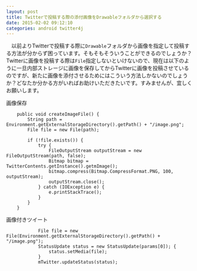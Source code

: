 ```yaml
---
layout: post
title: Twitterで投稿する際の添付画像をDrawableフォルダから選択する
date: 2015-02-02 09:12:10
categories: android twitter4j
---
```

<p>　以前よりTwitterで投稿する際に<code>Drawable</code>フォルダから画像を指定して投稿する方法が分からず困っています。そもそもそういうことができるのでしょうか？<br>
Twitterに画像を投稿する際は<code>File</code>指定しないといけないので、現在は以下のように一旦内部ストレージに画像を保存してからTwitterに画像を投稿させているのですが、新たに画像を添付させるためにはこういう方法しかないのでしょうか？どなたか分かる方がいればお助けいただきたいです。すみませんが、宜しくお願いします。</p>

<p>画像保存</p>

```
    public void createImageFile() {
        String path = Environment.getExternalStorageDirectory().getPath() + "/image.png";
        File file = new File(path);

        if (!file.exists()) {
            try {
                FileOutputStream outputStream = new FileOutputStream(path, false);
                Bitmap bitmap = TwitterContents.getInstance().getmImage();
                bitmap.compress(Bitmap.CompressFormat.PNG, 100, outputStream);
                outputStream.close();
            } catch (IOException e) {
                e.printStackTrace();
            }
        }
    }
```

<p>画像付きツイート</p>

```
            File file = new File(Environment.getExternalStorageDirectory().getPath() + "/image.png");
            StatusUpdate status = new StatusUpdate(params[0]); {
                status.setMedia(file);
            }
            mTwitter.updateStatus(status);
```
